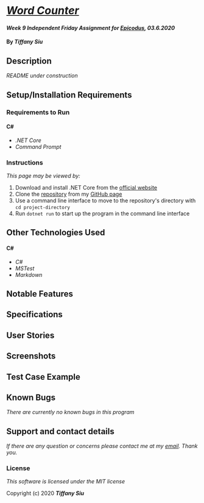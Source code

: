 # _[Word Counter](https://github.com/TSiu88/WordCounter)_

#### _Week 9 Independent Friday Assignment for [Epicodus](https://www.epicodus.com/), 03.6.2020_

#### By _**Tiffany Siu**_

## Description

_README under construction_
<!-- _Detailed desc w/ purpose/usage, what does, motivation to create, why exists, other info for users/developers to have_ -->

## Setup/Installation Requirements

### Requirements to Run
#### C#
* _.NET Core_
* _Command Prompt_

<!-- #### Javascript
* _Web Browser_
* _Webpack_
* _Node.js_
* _NPM_
* _API KEY_ -->

### Instructions

*This page may be viewed by:*

1. Download and install .NET Core from the [official website](https://dotnet.microsoft.com/download/dotnet-core/)
2. Clone the [repository](https://github.com/TSiu88/WordCounter.git) from my [GitHub page](https://github.com/TSiu88)
3. Use a command line interface to move to the repository's directory with `cd project-directory`
4. Run `dotnet run` to start up the program in the command line interface 

## Other Technologies Used
#### C#
* _C#_
* _MSTest_
* _Markdown_

<!-- #### Javascript
* _HTML_
* _CSS_
* _Javascript_
* _JQuery 3.4.1_
* _Bootstrap 4.4.1_
* _ESLint_
* _Babel_
* _Jest_
* _Markdown_ -->

## Notable Features
<!-- _features that make project stand out_ -->

## Specifications

<!-- * _List of features the program should do, from simplest to more complex, handling all possible cases.  Can do as text or put in table, with example input and output_
  * _Example Input: expected input_
  * _Example Output: expected output_
* _Example: The program does nothing to non-alphabetical characters, since they do not contain consonants or vowels._
  * _Example Input: 3_
  * _Example Output: 3_
* _Example: The program adds "way" to single-letter words beginning with a vowel._
  * _Example Input: i_
  * _Example Output: iway_
* _The program adds "way" to multi-letter words beginning with a vowel._
  * _Example Input: open_
  * _Example Output: openway_
* _The program takes the single consonant from the beginning of the word and adds to the end with "ay"_
  * _Example Input: latin_
  * _Example Output: atinlay_
* _The program takes all consecutive consonants from the beginning of the word and adds them to the end with "ay"_
  * _Example Input: translator_
  * _Example Output: anslatortray_
* _The program takes beginning consonants and if it contains "q", also take the "u" after it and add them to the end with "ay"_
  * _Example Input: squeal_
  * _Example Output: ealsquay_
* _Etc._ -->

<!-- <details>
  <summary>Click to expand to view specifications</summary>

| Specification | Input | Output |
| :-------------     | :------------- | :------------- |
| **The program displays welcome message and menu with prices** | Application start | Welcome message and menu displayed |
| **The program displays special deals in readable format** | Application start | Special deals displayed ("Buy 2, get 1 free" "3 for $5") |
| **The program takes input of user that is not an integer, then assume 0 ordered** | Bread="aaa", Pastry="" | Bread=0, Pastry=0 |
| **The program takes number of loaves of bread and pastries and displays totals** | Bread=4, Pastry=4 | Bread=$20, Pastry=$8, Total=$28 |
| **If input qualifies for special deals, costs calculated using discounted price** | Bread=3, Pastry=3 | Bread=$10, Pastry=$5, Total=$15 |

</details> -->

## User Stories

<!-- * As a scheduler, I want to be able to organize nurses vacation schedules without much paperwork so that I can be more efficient.
* As a scheduler, I want to see a list of requests with the overlapping dates and the nurses that sent in the requests organized by priority so I can see which staff member should have priority in getting the request approved. -->

<!-- * Give stories for people who will use this project and what they'd want it to do.  Can include customers/end users, programmers that maintain code, etc. -->


## Screenshots

<!-- _Here is a snippet of what the input looks like:_

![Snippet of input fields](img/snippet1.png)

_Here is a preview of what the output looks like:_

![Snippet of output box](img/snippet2.png) -->

<!-- _{Show pictures using ![alt text](image.jpg), show what library does as concisely as possible but don't need to explain how project solves problem from `code`_ -->

## Test Case Example
<!-- _Tests are done through Jest and are run from the command line prompt with `npm test`._
_Some example tests:_
![Snippet of an example test](img/test1.png)

![Snippet of an example result](img/test2.png) -->
<!-- _describe and show how to run tests with `code` examples}_ -->

## Known Bugs

_There are currently no known bugs in this program_

## Support and contact details

_If there are any question or concerns please contact me at my [email](mailto:tsiu88@gmail.com). Thank you._

### License

*This software is licensed under the MIT license*

Copyright (c) 2020 **_Tiffany Siu_**
